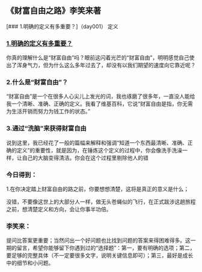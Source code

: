 ## 《财富自由之路》李笑来著

[### 1.明确的定义有多重要？]（day001）
定义
### [1.明确的定义有多重要？](www.baidu.com)

你真的理解什么是“财富自由”吗？眼前这闪着光芒的“财富自由”，明明感觉自己使出了浑身气力，但为什么这么多年过去了，却没有以我们期望的速度向它靠近呢？


### 2.什么是“财富自由”？

“财富自由”是一个在很多人心尖儿上发光的词，我也琢磨了很多年，一直没人能给我一个清晰、准确、正确的定义。我看了维基百科，它说“财富自由是指，你无需为生活开销而努力为钱工作的状态。”


### 3.通过“洗脑”来获得财富自由

说到这里，我已经花了一般的篇幅来解释和强调“知道一个东西最清晰、准确、正确的定义”的重要性，就是因为，在锤炼这个定义的过程中，你会像洗手洗澡一样，让自己的大脑变得清洁。你会在这个过程里剔除他人的错

### 今日得到：

1.在你决定踏上财富自由的路之前，你要想想清楚，这将是真正的意义是什么；

没错，不要像这世上的大部分人一样，做无头苍蝇似的飞行，在正式跋涉这趟旅程之前，想清楚定义和方向，会让你事半功倍。

### 李笑来：

提问比答案更重要；当然问出一个好问题也比找到问题的答案来得困难得多。这一期的留言，希望你能够留下你遇到过的“选择题”：第一，要有明确的选项；第二，要足够的完整具体（不一定要很多文字，说明关键信息即可）；第三，最好是成长中的细节和小问题。


